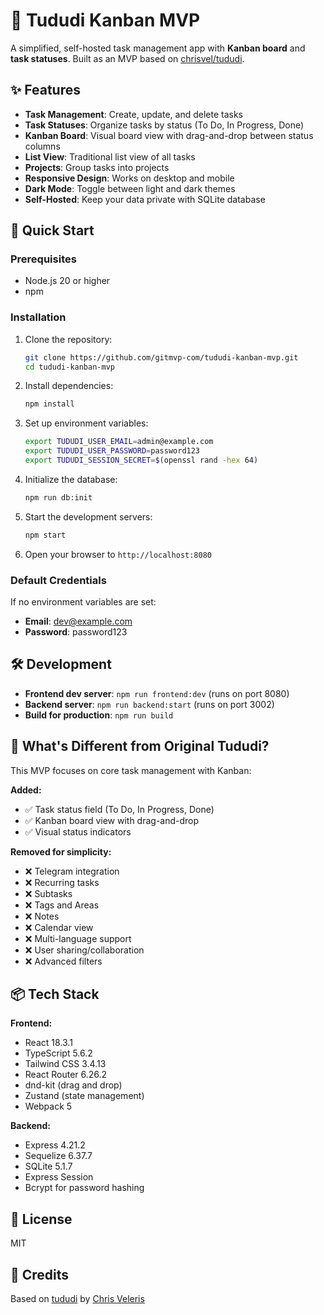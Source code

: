 # 📝 Tududi Kanban MVP

A simplified, self-hosted task management app with **Kanban board** and **task statuses**. Built as an MVP based on [chrisvel/tududi](https://github.com/chrisvel/tududi).

## ✨ Features

- **Task Management**: Create, update, and delete tasks
- **Task Statuses**: Organize tasks by status (To Do, In Progress, Done)
- **Kanban Board**: Visual board view with drag-and-drop between status columns
- **List View**: Traditional list view of all tasks
- **Projects**: Group tasks into projects
- **Responsive Design**: Works on desktop and mobile
- **Dark Mode**: Toggle between light and dark themes
- **Self-Hosted**: Keep your data private with SQLite database

## 🚀 Quick Start

### Prerequisites

- Node.js 20 or higher
- npm

### Installation

1. Clone the repository:
   ```bash
   git clone https://github.com/gitmvp-com/tududi-kanban-mvp.git
   cd tududi-kanban-mvp
   ```

2. Install dependencies:
   ```bash
   npm install
   ```

3. Set up environment variables:
   ```bash
   export TUDUDI_USER_EMAIL=admin@example.com
   export TUDUDI_USER_PASSWORD=password123
   export TUDUDI_SESSION_SECRET=$(openssl rand -hex 64)
   ```

4. Initialize the database:
   ```bash
   npm run db:init
   ```

5. Start the development servers:
   ```bash
   npm start
   ```

6. Open your browser to `http://localhost:8080`

### Default Credentials

If no environment variables are set:
- **Email**: dev@example.com
- **Password**: password123

## 🛠️ Development

- **Frontend dev server**: `npm run frontend:dev` (runs on port 8080)
- **Backend server**: `npm run backend:start` (runs on port 3002)
- **Build for production**: `npm run build`

## 🎯 What's Different from Original Tududi?

This MVP focuses on core task management with Kanban:

**Added:**
- ✅ Task status field (To Do, In Progress, Done)
- ✅ Kanban board view with drag-and-drop
- ✅ Visual status indicators

**Removed for simplicity:**
- ❌ Telegram integration
- ❌ Recurring tasks
- ❌ Subtasks
- ❌ Tags and Areas
- ❌ Notes
- ❌ Calendar view
- ❌ Multi-language support
- ❌ User sharing/collaboration
- ❌ Advanced filters

## 📦 Tech Stack

**Frontend:**
- React 18.3.1
- TypeScript 5.6.2
- Tailwind CSS 3.4.13
- React Router 6.26.2
- dnd-kit (drag and drop)
- Zustand (state management)
- Webpack 5

**Backend:**
- Express 4.21.2
- Sequelize 6.37.7
- SQLite 5.1.7
- Express Session
- Bcrypt for password hashing

## 📝 License

MIT

## 🙏 Credits

Based on [tududi](https://github.com/chrisvel/tududi) by [Chris Veleris](https://github.com/chrisvel)
